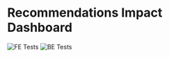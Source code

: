 # Recommendations Impact Dashboard
![FE Tests](https://github.com/googleinterns/step37-2020/workflows/Frontend%20Tests/badge.svg)
![BE Tests](https://github.com/googleinterns/step37-2020/workflows/Backend%20Tests/badge.svg)
